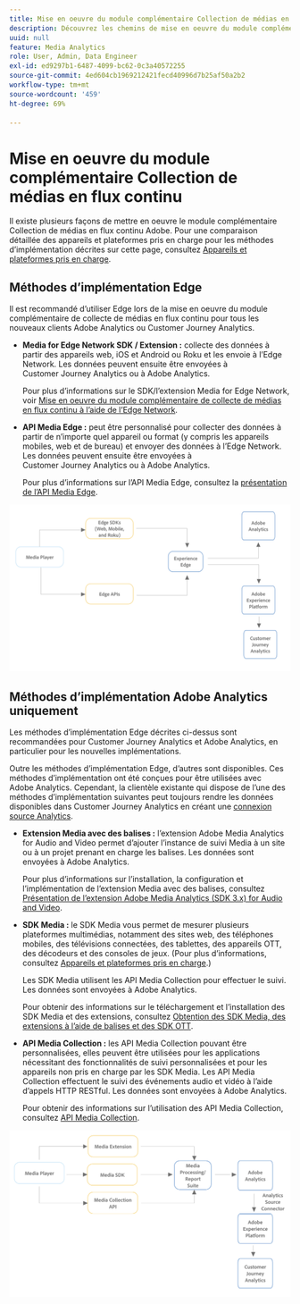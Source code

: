 ```yaml
---
title: Mise en oeuvre du module complémentaire Collection de médias en flux continu
description: Découvrez les chemins de mise en oeuvre du module complémentaire Collection de médias en flux continu.
uuid: null
feature: Media Analytics
role: User, Admin, Data Engineer
exl-id: ed9297b1-6487-4099-bc62-0c3a40572255
source-git-commit: 4ed604cb1969212421fecd40996d7b25af50a2b2
workflow-type: tm+mt
source-wordcount: '459'
ht-degree: 69%

---
```


# Mise en oeuvre du module complémentaire Collection de médias en flux continu

Il existe plusieurs façons de mettre en oeuvre le module complémentaire Collection de médias en flux continu Adobe. Pour une comparaison détaillée des appareils et plateformes pris en charge pour les méthodes d’implémentation décrites sur cette page, consultez [Appareils et plateformes pris en charge](/help/getting-started/supported-devices.md).

## Méthodes d’implémentation Edge

Il est recommandé d’utiliser Edge lors de la mise en oeuvre du module complémentaire de collecte de médias en flux continu pour tous les nouveaux clients Adobe Analytics ou Customer Journey Analytics.

* **Media for Edge Network SDK / Extension :** collecte des données à partir des appareils web, iOS et Android ou Roku et les envoie à l’Edge Network. Les données peuvent ensuite être envoyées à Customer Journey Analytics ou à Adobe Analytics.

  Pour plus d’informations sur le SDK/l’extension Media for Edge Network, voir [Mise en oeuvre du module complémentaire de collecte de médias en flux continu à l’aide de l’Edge Network](/help/implementation/edge/implementation-edge.md).

* **API Media Edge :** peut être personnalisé pour collecter des données à partir de n’importe quel appareil ou format (y compris les appareils mobiles, web et de bureau) et envoyer des données à l’Edge Network. Les données peuvent ensuite être envoyées à Customer Journey Analytics ou à Adobe Analytics.

  Pour plus d’informations sur l’API Media Edge, consultez la [présentation de l’API Media Edge](https://developer.adobe.com/cja-apis/docs/endpoints/media-edge/).

![Workflow CJA](assets/streaming-media-edge.png)

## Méthodes d’implémentation Adobe Analytics uniquement

Les méthodes d’implémentation Edge décrites ci-dessus sont recommandées pour Customer Journey Analytics et Adobe Analytics, en particulier pour les nouvelles implémentations.

Outre les méthodes d’implémentation Edge, d’autres sont disponibles. Ces méthodes d’implémentation ont été conçues pour être utilisées avec Adobe Analytics. Cependant, la clientèle existante qui dispose de l’une des méthodes d’implémentation suivantes peut toujours rendre les données disponibles dans Customer Journey Analytics en créant une [connexion source Analytics](https://experienceleague.adobe.com/docs/experience-platform/sources/ui-tutorials/create/adobe-applications/analytics.html?lang=fr).

* **Extension Media avec des balises :** l’extension Adobe Media Analytics for Audio and Video permet d’ajouter l’instance de suivi Media à un site ou à un projet prenant en charge les balises. Les données sont envoyées à Adobe Analytics.

  Pour plus d’informations sur l’installation, la configuration et l’implémentation de l’extension Media avec des balises, consultez [Présentation de l’extension Adobe Media Analytics (SDK 3.x) for Audio and Video](https://experienceleague.adobe.com/docs/experience-platform/tags/extensions/client/media-analytics-3x/overview.html?lang=fr).

* **SDK Media :** le SDK Media vous permet de mesurer plusieurs plateformes multimédias, notamment des sites web, des téléphones mobiles, des télévisions connectées, des tablettes, des appareils OTT, des décodeurs et des consoles de jeux. (Pour plus d’informations, consultez [Appareils et plateformes pris en charge](/help/getting-started/supported-devices.md).)

  Les SDK Media utilisent les API Media Collection pour effectuer le suivi. Les données sont envoyées à Adobe Analytics.

  Pour obtenir des informations sur le téléchargement et l’installation des SDK Media et des extensions, consultez [Obtention des SDK Media, des extensions à l’aide de balises et des SDK OTT](/help/getting-started/download-sdks.md).

* **API Media Collection :** les API Media Collection pouvant être personnalisées, elles peuvent être utilisées pour les applications nécessitant des fonctionnalités de suivi personnalisées et pour les appareils non pris en charge par les SDK Media. Les API Media Collection effectuent le suivi des événements audio et vidéo à l’aide d’appels HTTP RESTful. Les données sont envoyées à Adobe Analytics.

  Pour obtenir des informations sur l’utilisation des API Media Collection, consultez [API Media Collection](media-collection-api/mc-api-overview.md).


![Workflow Analytics](assets/analytics-implementation.png)

<!--
(Not sure if we need the following paragraph and graphic. Paragraph is somewhat redundant with the intro paragraph of this article)
Choose the implementation method depending on the supported platforms. Some players are not supported by the Media SDKs or the Adobe Experience Platform Media Extensions. The Media Collection APIs provide a way to support those players. For information on supported devices, see [Supported devices and platforms](/help/getting-started/supported-devices.md).

![Media Flow](media-sdk/assets/choose-media-flow2.png)
-->
